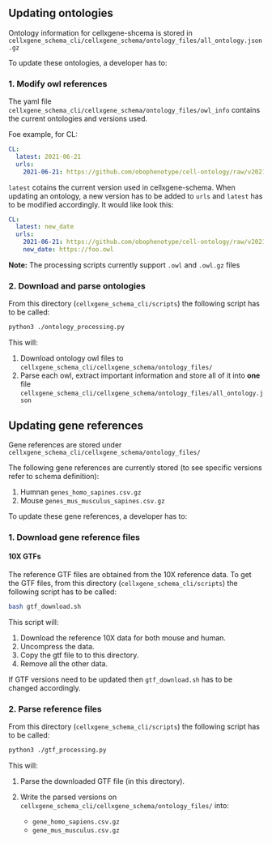 ## Updating ontologies

Ontology information for cellxgene-shcema is  stored in `cellxgene_schema_cli/cellxgene_schema/ontology_files/all_ontology.json.gz` 

To update these ontologies, a developer has to:

### 1. Modify owl references

The yaml file `cellxgene_schema_cli/cellxgene_schema/ontology_files/owl_info` contains the current ontologies and versions used.

Foe example, for CL:

```yaml
CL:
  latest: 2021-06-21
  urls:
    2021-06-21: https://github.com/obophenotype/cell-ontology/raw/v2021-06-21/cl.owl
```

`latest` cotains the current version used in cellxgene-schema. When updating an ontology, a new version has to be added to `urls` and 
`latest` has to be modified accordingly. It would like look this:

```yaml
CL:
  latest: new_date
  urls:
    2021-06-21: https://github.com/obophenotype/cell-ontology/raw/v2021-06-21/cl.owl
    new_date: https://foo.owl
```

**Note:** The processing scripts currently support `.owl` and `.owl.gz` files

### 2. Download and parse ontologies

From this directory (`cellxgene_schema_cli/scripts`) the following script has to be called:

```bash
python3 ./ontology_processing.py
```

This will:

1. Download ontology owl files to `cellxgene_schema_cli/cellxgene_schema/ontology_files/`
2. Parse each owl, extract important information and store all of it into **one** file `cellxgene_schema_cli/cellxgene_schema/ontology_files/all_ontology.json`

## Updating gene references

Gene references are stored under  `cellxgene_schema_cli/cellxgene_schema/ontology_files/`

The following gene references are currently stored (to see specific versions refer to schema definition):

1. Humnan `genes_homo_sapines.csv.gz`
2. Mouse `genes_mus_musculus_sapines.csv.gz`

To update these gene references, a developer has to:

### 1. Download gene reference files

#### 10X GTFs

The reference GTF files are obtained from the 10X reference data. To get the GTF files, from this directory (`cellxgene_schema_cli/scripts`) 
the following script has to be called:

```bash
bash gtf_download.sh
```

This script will:

1. Download the reference 10X data for both mouse and human.
2. Uncompress the data.
3. Copy the gtf file to to this directory.
4. Remove all the other data.

If GTF versions need to be updated then `gtf_download.sh` has to be changed accordingly.

### 2. Parse reference files

From this directory (`cellxgene_schema_cli/scripts`) the following script has to be called:

```bash
python3 ./gtf_processing.py
```

This will:

1. Parse the downloaded GTF file (in this directory).
2. Write the parsed versions on `cellxgene_schema_cli/cellxgene_schema/ontology_files/` into:

    - `gene_homo_sapiens.csv.gz`
    - `gene_mus_musculus.csv.gz`
